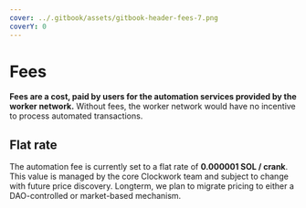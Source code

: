 ```yaml
---
cover: ../.gitbook/assets/gitbook-header-fees-7.png
coverY: 0
---
```


# Fees

**Fees are a cost, paid by users for the automation services provided by the worker network.** Without fees, the worker network would have no incentive to process automated transactions.

## Flat rate

The automation fee is currently set to a flat rate of **0.000001 SOL / crank**. This value is managed by the core Clockwork team and subject to change with future price discovery. Longterm, we plan to migrate pricing to either a DAO-controlled or market-based mechanism.
